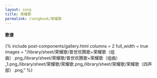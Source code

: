 ```yaml
---
layout: song
title: 荣耀歌
permalink: /songbook/荣耀歌
---
```


#### 歌谱

{% include post-components/gallery.html
    columns = 2
    full_width = true
    images = "/library/sheet/荣耀歌/普世欢腾歌+荣耀歌（组曲）.png,/library/sheet/荣耀歌/普世欢腾歌+荣耀歌（组曲）_1.png,/library/sheet/荣耀歌/荣耀歌.png,/library/sheet/荣耀歌/荣耀歌（四声部）.png,"
%}
